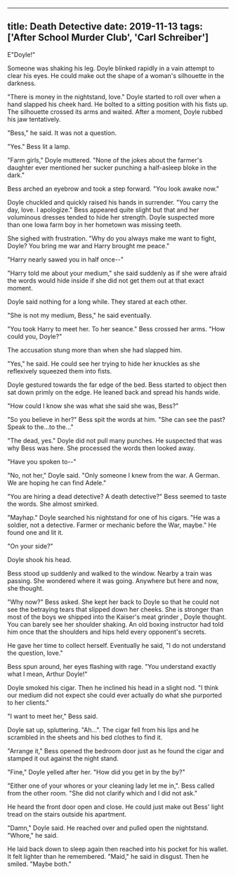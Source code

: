 
---
title: Death Detective
date: 2019-11-13
tags: ['After School Murder Club', 'Carl Schreiber']
---

E"Doyle!"

Someone was shaking his leg. Doyle blinked rapidly in a vain attempt to clear his eyes. He could make out the shape of a woman's silhouette in the darkness.

"There is money in the nightstand, love." Doyle started to roll over when a hand slapped his cheek hard. He bolted to a sitting position with his fists up. The silhouette crossed its arms and waited. After a moment, Doyle rubbed his jaw tentatively.

"Bess," he said. It was not a question.

"Yes." Bess lit a lamp.

"Farm girls," Doyle muttered. "None of the jokes about the farmer's daughter ever mentioned her sucker punching a half-asleep bloke in the dark."

Bess arched an eyebrow and took a step forward. "You look awake now."

Doyle chuckled and quickly raised his hands in surrender. "You carry the day, love. I apologize." Bess appeared quite slight but that and her voluminous dresses tended to hide her strength. Doyle suspected more than one Iowa farm boy in her hometown was missing teeth.

She sighed with frustration. "Why do you always make me want to fight, Doyle? You bring me war and Harry brought me peace."

"Harry nearly sawed you in half once--"

"Harry told me about your medium," she said suddenly as if she were afraid the words would hide inside if she did not get them out at that exact moment.

Doyle said nothing for a long while. They stared at each other.

"She is not my medium, Bess," he said eventually.

"You took Harry to meet her. To her seance." Bess crossed her arms. "How could you, Doyle?"

The accusation stung more than when she had slapped him.

"Yes," he said. He could see her trying to hide her knuckles as she reflexively squeezed them into fists.

Doyle gestured towards the far edge of the bed. Bess started to object then sat down primly on the edge. He leaned back and spread his hands wide.

"How could I know she was what she said she was, Bess?"

"So you believe in her?" Bess spit the words at him. "She can see the past? Speak to the...to the..."

"The dead, yes." Doyle did not pull many punches. He suspected that was why Bess was here. She processed the words then looked away.

"Have you spoken to--"

"No, not her," Doyle said. "Only someone I knew from the war. A German. We are hoping he can find Adele."

"You are hiring a dead detective? A death detective?" Bess seemed to taste the words. She almost smirked.

"Mayhap." Doyle searched his nightstand for one of his cigars. "He was a soldier, not a detective. Farmer or mechanic before the War, maybe." He found one and lit it.

"On your side?"

Doyle shook his head.

Bess stood up suddenly and walked to the window. Nearby a train was passing. She wondered where it was going. Anywhere but here and now, she thought.

"Why now?" Bess asked. She kept her back to Doyle so that he could not see the betraying tears that slipped down her cheeks. She is stronger than most of the boys we shipped into the Kaiser's meat grinder , Doyle thought. You can barely see her shoulder shaking. An old boxing instructor had told him once that the shoulders and hips held every opponent's secrets.

He gave her time to collect herself. Eventually he said, "I do not understand the question, love."

Bess spun around, her eyes flashing with rage. "You understand exactly what I mean, Arthur Doyle!"

Doyle smoked his cigar. Then he inclined his head in a slight nod. "I think our medium did not expect she could ever actually do what she purported to her clients."

"I want to meet her," Bess said.

Doyle sat up, spluttering. "Ah...". The cigar fell from his lips and he scrambled in the sheets and his bed clothes to find it.

"Arrange it," Bess opened the bedroom door just as he found the cigar and stamped it out against the night stand.

"Fine," Doyle yelled after her. "How did you get in by the by?"

"Either one of your whores or your cleaning lady let me in,". Bess called from the other room. "She did not clarify which and I did not ask."

He heard the front door open and close. He could just make out Bess' light tread on the stairs outside his apartment.

"Damn," Doyle said. He reached over and pulled open the nightstand. "Whore," he said.

He laid back down to sleep again then reached into his pocket for his wallet. It felt lighter than he remembered. "Maid," he said in disgust. Then he smiled. "Maybe both."
